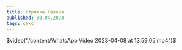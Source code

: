 ```yaml
---
title: стрижка газона
published: 08.04.2023
tags: сэкс
---
```

$video("/content/WhatsApp Video 2023-04-08 at 13.59.05.mp4")$

